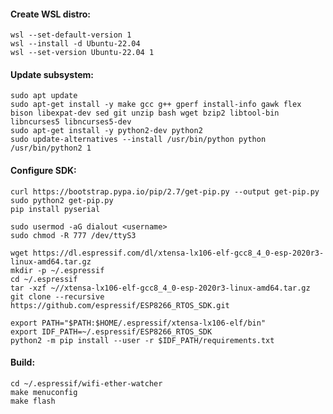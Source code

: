 
#### Create WSL distro:
    wsl --set-default-version 1
    wsl --install -d Ubuntu-22.04
    wsl --set-version Ubuntu-22.04 1

#### Update subsystem:
    sudo apt update
    sudo apt-get install -y make gcc g++ gperf install-info gawk flex bison libexpat-dev sed git unzip bash wget bzip2 libtool-bin libncurses5 libncurses5-dev
    sudo apt-get install -y python2-dev python2 
    sudo update-alternatives --install /usr/bin/python python /usr/bin/python2 1

#### Configure SDK:
    curl https://bootstrap.pypa.io/pip/2.7/get-pip.py --output get-pip.py
    sudo python2 get-pip.py
    pip install pyserial
    
    sudo usermod -aG dialout <username>
    sudo chmod -R 777 /dev/ttyS3
    
    wget https://dl.espressif.com/dl/xtensa-lx106-elf-gcc8_4_0-esp-2020r3-linux-amd64.tar.gz
    mkdir -p ~/.espressif
    cd ~/.espressif
    tar -xzf ~//xtensa-lx106-elf-gcc8_4_0-esp-2020r3-linux-amd64.tar.gz
    git clone --recursive https://github.com/espressif/ESP8266_RTOS_SDK.git
    
    export PATH="$PATH:$HOME/.espressif/xtensa-lx106-elf/bin"
    export IDF_PATH=~/.espressif/ESP8266_RTOS_SDK 
    python2 -m pip install --user -r $IDF_PATH/requirements.txt

#### Build:
    cd ~/.espressif/wifi-ether-watcher
    make menuconfig
    make flash

